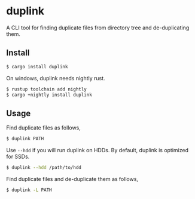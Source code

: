 # duplink
A CLI tool for finding duplicate files from directory tree and de-duplicating them.

## Install
```sh
$ cargo install duplink
```

On windows, duplink needs nightly rust.
```sh
$ rustup toolchain add nightly
$ cargo +nightly install duplink
```

## Usage
Find duplicate files as follows,
```sh
$ duplink PATH
```

Use `--hdd` if you will run duplink on HDDs. By default, duplink is optimized for SSDs.
```sh
$ duplink --hdd /path/to/hdd
```

Find duplicate files and de-duplicate them as follows,
```sh
$ duplink -L PATH
```
